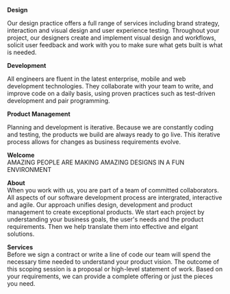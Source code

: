 **Design**

Our design practice offers a full range of services including brand strategy, interaction and visual design and user experience testing.
Throughout your project, our designers create and implement visual design and workflows, solicit user feedback and work with you to make sure what gets built is what is needed.

**Development**

All engineers are fluent in the latest enterprise, mobile and web development technologies.
They collaborate with your team to write, and improve code on a daily basis, using proven practices such as test-driven development and pair programming.

**Product Management**

Planning and development is iterative. Because we are constantly coding and testing, the products we build are always ready to go live. 
This iterative process allows for changes as business requirements evolve.


**Welcome**   
AMAZING PEOPLE ARE MAKING AMAZING DESIGNS IN A FUN ENVIRONMENT

**About**      
When you work with us, you are part of a team  of committed collaborators. All aspects of our software development process
are intergrated, interactive and agile.
Our approach unifies design, development and product management to create exceptional products.
We start each project by understanding your business goals, the user's needs and the product requirements.
Then we help translate them into effective and elgant solutions.

**Services**    
Before we sign a contract or write a line of code our team will spend the necessary time needed to understand your 
product vision.
The outcome of this scoping session is a proposal or high-level statement of work.
Based on your requirements, we can provide a complete offering or just the pieces you need.
